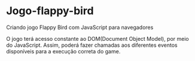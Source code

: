# Jogo-flappy-bird
Criando jogo Flappy Bird com JavaScript para navegadores

O jogo terá acesso constante ao DOM(Document Object Model), por meio do JavaScript.
Assim, poderá fazer chamadas aos diferentes eventos disponíveis para a execução correta do game.
